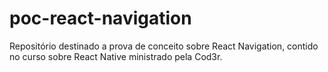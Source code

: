 # poc-react-navigation
Repositório destinado a prova de conceito sobre React Navigation, contido no curso sobre React Native ministrado pela Cod3r.
